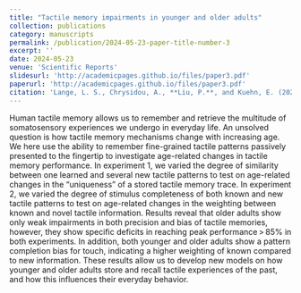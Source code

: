 ```yaml
---
title: "Tactile memory impairments in younger and older adults"
collection: publications
category: manuscripts
permalink: /publication/2024-05-23-paper-title-number-3
excerpt: ''
date: 2024-05-23
venue: 'Scientific Reports'
slidesurl: 'http://academicpages.github.io/files/paper3.pdf'
paperurl: 'http://academicpages.github.io/files/paper3.pdf'
citation: 'Lange, L. S., Chrysidou, A., **Liu, P.**, and Kuehn, E. (2024). Tactile memory impairments in younger and older adults. Scientific Reports, 14(1), 11766.'
---
```


Human tactile memory allows us to remember and retrieve the multitude of somatosensory experiences we undergo in everyday life. An unsolved question is how tactile memory mechanisms change with increasing age. We here use the ability to remember fine-grained tactile patterns passively presented to the fingertip to investigate age-related changes in tactile memory performance. In experiment 1, we varied the degree of similarity between one learned and several new tactile patterns to test on age-related changes in the “uniqueness” of a stored tactile memory trace. In experiment 2, we varied the degree of stimulus completeness of both known and new tactile patterns to test on age-related changes in the weighting between known and novel tactile information. Results reveal that older adults show only weak impairments in both precision and bias of tactile memories, however, they show specific deficits in reaching peak performance > 85% in both experiments. In addition, both younger and older adults show a pattern completion bias for touch, indicating a higher weighting of known compared to new information. These results allow us to develop new models on how younger and older adults store and recall tactile experiences of the past, and how this influences their everyday behavior.